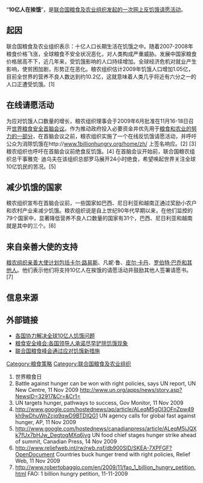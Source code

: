 “**10亿人在挨饿**”，是[联合国粮食及农业组织发起的一次网上反饥饿请愿活动](../Page/联合国粮食及农业组织.md "wikilink")。

## 起因

联合国粮食及农业组织表示：十亿人口长期生活在饥饿之中。随着2007-2008年粮食价格飞涨，全球粮食不安全状况恶化，对人类构成严重威胁。发展中国家粮食价格居高不下，近几年来，受饥饿影响的人口持续增加。全球经济危机对就业产生影响，使贫困加剧，形势正在恶化。粮农组织估计2009年饥饿人口增加1.05亿，目前全世界的营养不良人数达到约10.2亿，这就意味着人类几乎将近有六分之一的人口正遭受饥饿。\[1\]

## 在线请愿活动

为应对饥饿人口数量的增长，粮农组织理事会于2009年6月批准在11月16-18日召开[世界粮食安全首脑会议](../Page/世界粮食安全首脑会议.md "wikilink")。作为推动政府投入必要资金并优先用于[粮食和](../Page/粮食.md "wikilink")[农业的努力的一部分](../Page/农业.md "wikilink")，在首脑会议之前，粮农组织实施了一个在线反饥饿请愿活动，并呼吁公众为消除饥饿在http://www.1billionhungry.org/home/zh/
上签名响应。\[2\] \[3\]粮农组织也呼吁在首脑会议前绝食反饥饿。\[4\] 在首脑会议开始前，联合国粮农组织总干事雅克·
迪乌夫在该组织总部罗马展开24小时绝食，希望唤起世界关注全球10亿饥民的苦况。\[5\]

## 减少饥饿的国家

粮农组织宣布在首脑会议前，一些国家如巴西、尼日利亚和越南正通过奖励小农户和农村产业来减少饥饿。粮农组织说是自上世纪90年代早期以来，在他们监控的79个国家中，显著降低营养不良人口数量的国家有31个，巴西、尼日利亚和越南就是其中的三个。\[6\]

## 来自亲善大使的支持

[粮农组织亲善大使计划包括](../Page/粮农组织亲善大使.md "wikilink")[卡尔·路易斯](../Page/卡尔·路易斯.md "wikilink")、凡妮·鲁、[皮尔·卡丹](../Page/皮尔·卡丹.md "wikilink")、[罗伯特·巴乔和其他人](../Page/罗伯特·巴乔.md "wikilink")。他们表示他们将支持10亿人在挨饿的请愿活动并鼓励其他人签署请愿书。\[7\]

## 信息来源

<references/>

## 外部链接

  - [各国协力解决全球10亿人饥饿问题](http://futures.jrj.com.cn/2009/11/1707406472714.shtml)
  - [粮食安全峰会:各国领导人承诺尽早铲除饥饿现象](http://www.chinanews.com.cn/gj/gj-gjzj/news/2009/11-17/1968430.shtml)
  - [联合国粮食峰会通过应对饥饿新措施](http://finance.ifeng.com/roll/20091117/1473655.shtml)

[Category:粮食策略](https://zh.wikipedia.org/wiki/Category:粮食策略 "wikilink")
[Category:联合国粮食及农业组织](https://zh.wikipedia.org/wiki/Category:联合国粮食及农业组织 "wikilink")

1.   世界粮食日
2.  Battle against hunger can be won with right policies, says UN
    report, UN New Centre, 11 Nov 2009
    <http://www.un.org/apps/news/story.asp?NewsID=32917&Cr=&Cr1=>
3.   UN targets hunger, pathways to success, Gov Monitor, 11 Nov 2009
4.  <http://www.google.com/hostednews/ap/article/ALeqM5gOI3OFnZpw49kh9wDhuWnZcjq9qwD9BTDIQG1>
    UN agency calls for global fast against hunger, AP, 11 Nov 2009
5.  <http://www.google.com/hostednews/canadianpress/article/ALeqM5iJQXk7fUx7bHJw_DegtogMXq6jvg>
    UN food chief stages hunger strike ahead of summit, Canadian Press,
    14 Nov 2009
6.  <http://www.reliefweb.int/rw/rwb.nsf/db900SID/SKEA-7XPFGF?OpenDocument>
    Countries buck hunger trend with right policies, Relief Web, 11 Nov
    2009
7.  <http://www.robertobaggio.com/en/2009/11/fao_1_billion_hungry_petition.html>
     FAO: 1 billion hungry petition, 11-11-2009